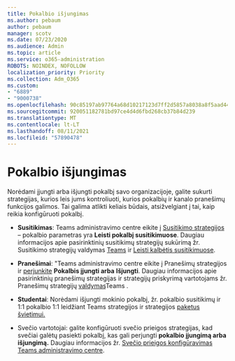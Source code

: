 ```yaml
---
title: Pokalbio išjungimas
ms.author: pebaum
author: pebaum
manager: scotv
ms.date: 07/23/2020
ms.audience: Admin
ms.topic: article
ms.service: o365-administration
ROBOTS: NOINDEX, NOFOLLOW
localization_priority: Priority
ms.collection: Adm_O365
ms.custom:
- "6889"
- "9000738"
ms.openlocfilehash: 90c85197ab97764a68d10217123d7ff2d5857a8038a8f5aad44c0992063e4ef8
ms.sourcegitcommit: 920051182781bd97ce4d4d6fbd268cb37b84d239
ms.translationtype: MT
ms.contentlocale: lt-LT
ms.lasthandoff: 08/11/2021
ms.locfileid: "57890478"
---
```

# <a name="disable-chat"></a>Pokalbio išjungimas

Norėdami įjungti arba išjungti pokalbį savo organizacijoje, galite sukurti strategijas, kurios leis jums kontroliuoti, kurios pokalbių ir kanalo pranešimų funkcijos galimos. Tai galima atlikti keliais būdais, atsižvelgiant į tai, kaip reikia konfigūruoti pokalbį.

- **Susitikimas**: Teams administravimo centre eikite į [Susitikimo strategijos](https://admin.teams.microsoft.com/) – pokalbio parametras yra **Leisti pokalbį susitikimuose**. Daugiau informacijos apie pasirinktinių susitikimų strategijų sukūrimą žr. Susitikimo strategijų valdymas [Teams](https://docs.microsoft.com/microsoftteams/meeting-policies-in-teams) ir [Leisti kalbėtis susitikimuose](https://docs.microsoft.com/microsoftteams/meeting-policies-in-teams#allow-chat-in-meetings).

- **Pranešimai**: "Teams administravimo centre eikite į Pranešimų strategijos ir [perjunkite](https://admin.teams.microsoft.com/) **Pokalbis įjungti arba** **Išjungti**. Daugiau informacijos apie pasirinktinių pranešimų strategijas ir strategijų priskyrimą vartotojams žr. Pranešimų strategijų [valdymas](https://docs.microsoft.com/microsoftteams/messaging-policies-in-teams)Teams .

- **Studentai**: Norėdami išjungti mokinio pokalbį, žr. pokalbio susitikimų ir 1:1 pokalbio 1:1 leidžiant Teams strategijos ir strategijos [paketus švietimui.](https://docs.microsoft.com/microsoftteams/policy-packages-edu)

- Svečio vartotojai: galite konfigūruoti svečio prieigos strategijas, kad svečiai galėtų pasiekti pokalbį, kas gali perjungti **pokalbio įjungimą arba** **išjungimą.** Daugiau informacijos žr. [Svečio prieigos konfigūravimas Teams administravimo centre](https://docs.microsoft.com/microsoftteams/set-up-guests#configure-guest-access-in-the-teams-admin-center).




